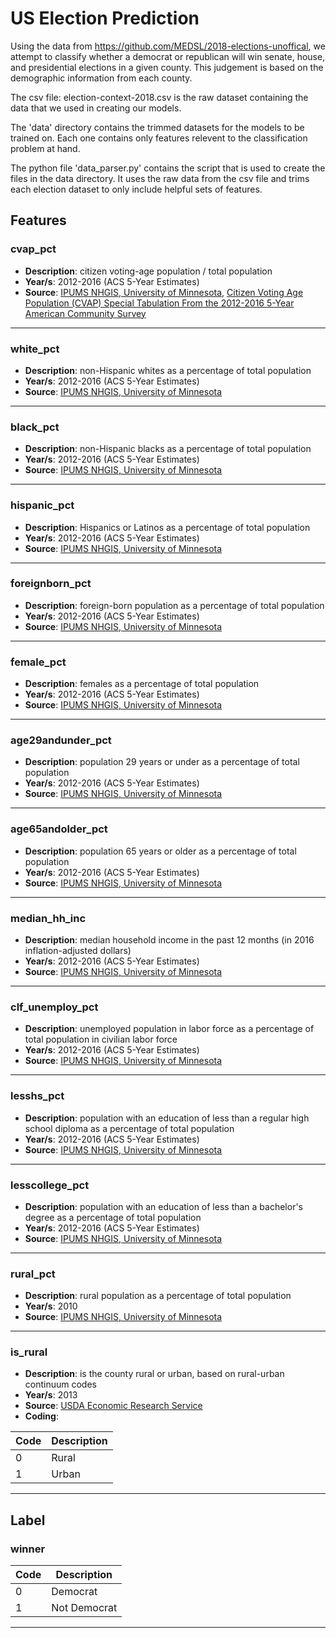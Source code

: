 # US Election Prediction

Using the data from https://github.com/MEDSL/2018-elections-unoffical, we attempt to classify whether a democrat or republican will win senate, house, and presidential elections in a given county.  This judgement is based on the demographic information from each county.

The csv file: election-context-2018.csv is the raw dataset containing the data that we used in creating our models.

The 'data' directory contains the trimmed datasets for the models to be trained on. Each one contains only features relevent to the classification problem at hand.

The python file 'data_parser.py' contains the script that is used to create the files in the data directory.  It uses the raw data from the csv file and trims each election dataset to only include helpful sets of features.

## Features

### cvap\_pct
- **Description**: citizen voting-age population / total population
- **Year/s**: 2012-2016 (ACS 5-Year Estimates)
- **Source**: [IPUMS NHGIS, University of Minnesota](https://dataverse.harvard.edu/dataset.xhtml?persistentId=doi:10.7910/DVN/MLLQDH), [Citizen Voting Age Population (CVAP) Special Tabulation From the 2012-2016 5-Year American Community Survey](https://www.census.gov/programs-surveys/decennial-census/about/voting-rights/cvap.html)

----------------

### white\_pct
- **Description**: non-Hispanic whites as a percentage of total population
- **Year/s**: 2012-2016 (ACS 5-Year Estimates)
- **Source**: [IPUMS NHGIS, University of Minnesota](https://dataverse.harvard.edu/dataset.xhtml?persistentId=doi:10.7910/DVN/MLLQDH)

----------------

### black\_pct
- **Description**: non-Hispanic blacks as a percentage of total population
- **Year/s**: 2012-2016 (ACS 5-Year Estimates)
- **Source**: [IPUMS NHGIS, University of Minnesota](https://dataverse.harvard.edu/dataset.xhtml?persistentId=doi:10.7910/DVN/MLLQDH)

----------------

### hispanic\_pct
- **Description**: Hispanics or Latinos as a percentage of total population
- **Year/s**: 2012-2016 (ACS 5-Year Estimates)
- **Source**: [IPUMS NHGIS, University of Minnesota](https://dataverse.harvard.edu/dataset.xhtml?persistentId=doi:10.7910/DVN/MLLQDH)

----------------

### foreignborn\_pct
- **Description**: foreign-born population as a percentage of total population
- **Year/s**: 2012-2016 (ACS 5-Year Estimates)
- **Source**: [IPUMS NHGIS, University of Minnesota](https://dataverse.harvard.edu/dataset.xhtml?persistentId=doi:10.7910/DVN/MLLQDH)

----------------

### female\_pct
- **Description**: females as a percentage of total population
- **Year/s**: 2012-2016 (ACS 5-Year Estimates)
- **Source**: [IPUMS NHGIS, University of Minnesota](https://dataverse.harvard.edu/dataset.xhtml?persistentId=doi:10.7910/DVN/MLLQDH)

----------------

### age29andunder\_pct
- **Description**: population 29 years or under as a percentage of total population
- **Year/s**: 2012-2016 (ACS 5-Year Estimates)
- **Source**: [IPUMS NHGIS, University of Minnesota](https://dataverse.harvard.edu/dataset.xhtml?persistentId=doi:10.7910/DVN/MLLQDH)

----------------

### age65andolder\_pct
- **Description**: population 65 years or older as a percentage of total population
- **Year/s**: 2012-2016 (ACS 5-Year Estimates)
- **Source**: [IPUMS NHGIS, University of Minnesota](https://dataverse.harvard.edu/dataset.xhtml?persistentId=doi:10.7910/DVN/MLLQDH)

----------------

### median\_hh\_inc
- **Description**: median household income in the past 12 months (in 2016 inflation-adjusted dollars)
- **Year/s**: 2012-2016 (ACS 5-Year Estimates)
- **Source**: [IPUMS NHGIS, University of Minnesota](https://dataverse.harvard.edu/dataset.xhtml?persistentId=doi:10.7910/DVN/MLLQDH)

----------------

### clf\_unemploy\_pct
- **Description**: unemployed population in labor force as a percentage of total population in civilian labor force
- **Year/s**: 2012-2016 (ACS 5-Year Estimates)
- **Source**: [IPUMS NHGIS, University of Minnesota](https://dataverse.harvard.edu/dataset.xhtml?persistentId=doi:10.7910/DVN/MLLQDH)

----------------

### lesshs\_pct
- **Description**: population with an education of less than a regular high school diploma as a percentage of total population
- **Year/s**: 2012-2016 (ACS 5-Year Estimates)
- **Source**: [IPUMS NHGIS, University of Minnesota](https://dataverse.harvard.edu/dataset.xhtml?persistentId=doi:10.7910/DVN/MLLQDH)

----------------

### lesscollege\_pct
- **Description**: population with an education of less than a bachelor's degree as a percentage of total population
- **Year/s**: 2012-2016 (ACS 5-Year Estimates)
- **Source**: [IPUMS NHGIS, University of Minnesota](https://dataverse.harvard.edu/dataset.xhtml?persistentId=doi:10.7910/DVN/MLLQDH)

----------------

### rural\_pct
- **Description**: rural population as a percentage of total population
- **Year/s**: 2010
- **Source**: [IPUMS NHGIS, University of Minnesota](https://dataverse.harvard.edu/dataset.xhtml?persistentId=doi:10.7910/DVN/MLLQDH)

----------------

### is\_rural
- **Description**: is the county rural or urban, based on rural-urban continuum codes
- **Year/s**: 2013
- **Source**: [USDA Economic Research Service](https://www.ers.usda.gov/data-products/rural-urban-continuum-codes/)
- **Coding**:

| Code | Description |
| --- | --- |
| 0 | Rural |
| 1 | Urban |

-----------------

## Label

### winner

| Code | Description |
| --- | --- |
| 0 | Democrat |
| 1 | Not Democrat |

-----------------